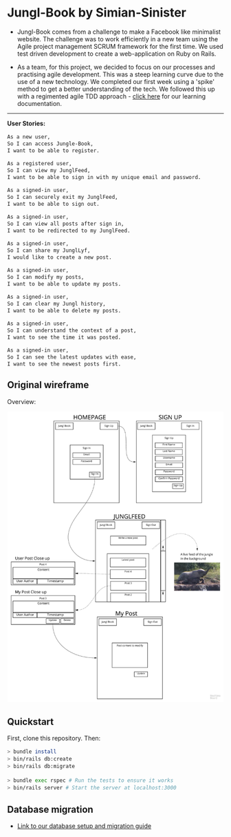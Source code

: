 # Jungl-Book by Simian-Sinister

* Jungl-Book comes from a challenge to make a Facebook like  minimalist website. The challenge was to work efficiently in a new team using the Agile project management SCRUM framework for the first time. We used test driven development to create a web-application on Ruby on Rails.    

* As a team, for this project, we decided to focus on our processes and practising agile development. This was a steep learning curve due to the use of a new technology. We completed our first week using a 'spike' method to get a better understanding of the tech. We followed this up with a regimented agile TDD approach - [click here](https://github.com/simian-sinister/Acebook-Simian-Sinister/wiki) for our learning documentation.

-----
**User Stories:**

```
As a new user,
So I can access Jungle-Book,
I want to be able to register.
```

```
As a registered user,
So I can view my JunglFeed,
I want to be able to sign in with my unique email and password.
```

```
As a signed-in user,
So I can securely exit my JunglFeed,
I want to be able to sign out.
```

```
As a signed-in user,
So I can view all posts after sign in,
I want to be redirected to my JunglFeed.
```

```
As a signed-in user,
So I can share my JunglLyf,
I would like to create a new post.
```

```
As a signed-in user,
So I can modify my posts,
I want to be able to update my posts.
```

```
As a signed-in user,
So I can clear my Jungl history,
I want to be able to delete my posts.
```

```
As a signed-in user,
So I can understand the context of a post,
I want to see the time it was posted.
```

```
As a signed-in user,
So I can see the latest updates with ease,
I want to see the newest posts first.
```

## Original wireframe

Overview:

![Mockup of original overview](app/assets/images/Overview_wireframe.jpg)

## Quickstart

First, clone this repository. Then:

```bash
> bundle install
> bin/rails db:create
> bin/rails db:migrate

> bundle exec rspec # Run the tests to ensure it works
> bin/rails server # Start the server at localhost:3000
```

## Database migration

- [Link to our database setup and migration guide](https://github.com/simian-sinister/Acebook-Simian-Sinister/blob/master/db/schema.rb)
